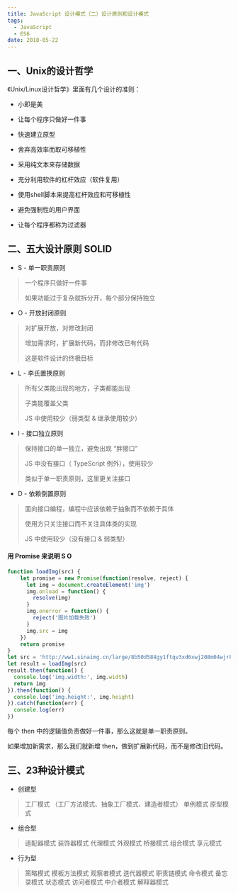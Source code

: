 ```yaml
---
title: JavaScript 设计模式（二）设计原则和设计模式
tags:
  - JavaScript
  - ES6
date: 2018-05-22
---
```


## 一、Unix的设计哲学
《Unix/Linux设计哲学》里面有几个设计的准则：

- 小即是美

- 让每个程序只做好一件事

- 快速建立原型

- 舍弃高效率而取可移植性

- 采用纯文本来存储数据

- 充分利用软件的杠杆效应（软件复用）
<!--more-->

- 使用shell脚本来提高杠杆效应和可移植性

- 避免强制性的用户界面

- 让每个程序都称为过滤器

## 二、五大设计原则 SOLID

- S - 单一职责原则
> 一个程序只做好一件事
> 
> 如果功能过于复杂就拆分开，每个部分保持独立

- O - 开放封闭原则
> 对扩展开放，对修改封闭
> 
> 增加需求时，扩展新代码，而非修改已有代码
> 
> 这是软件设计的终极目标

- L - 李氏置换原则
> 所有父类能出现的地方，子类都能出现
> 
> 子类能覆盖父类
> 
> JS 中使用较少（弱类型 & 继承使用较少）

- I - 接口独立原则
> 保持接口的单一独立，避免出现 “胖接口”
> 
> JS 中没有接口（ TypeScript 例外），使用较少
> 
> 类似于单一职责原则，这里更关注接口

- D - 依赖倒置原则
> 面向接口编程，编程中应该依赖于抽象而不依赖于具体
> 
> 使用方只关注接口而不关注具体类的实现
> 
> JS 中使用较少（没有接口 & 弱类型）

#### 用 Promise 来说明 S O

```js
function loadImg(src) {
    let promise = new Promise(function(resolve, reject) {
      let img = document.createElement('img')
      img.onload = function() {
        resolve(img)
      }
      img.onerror = function() {
        reject('图片加载失败')
      }
      img.src = img
    })
    return promise
}
let src = 'http://ww1.sinaimg.cn/large/8b50d584gy1ftqv3xd6xwj208m04wjr8.jpg'
let result = loadImg(src)
result.then(function() {
  console.log('img.width:', img.width)
  return img
}).then(function() {
  console.log('img.height:', img.height)
}).catch(function(err) {
  console.log(err)
})
```

每个 then 中的逻辑值负责做好一件事，那么这就是单一职责原则。

如果增加新需求，那么我们就新增 then，做到扩展新代码，而不是修改旧代码。

## 三、23种设计模式
- 创建型
> 工厂模式 （工厂方法模式、抽象工厂模式、建造者模式）
> 单例模式
> 原型模式

- 组合型
> 适配器模式
> 装饰器模式
> 代理模式
> 外观模式
> 桥接模式
> 组合模式
> 享元模式

- 行为型
> 策略模式
> 模板方法模式
> 观察者模式
> 迭代器模式
> 职责链模式
> 命令模式
> 备忘录模式
> 状态模式
> 访问者模式
> 中介者模式
> 解释器模式


